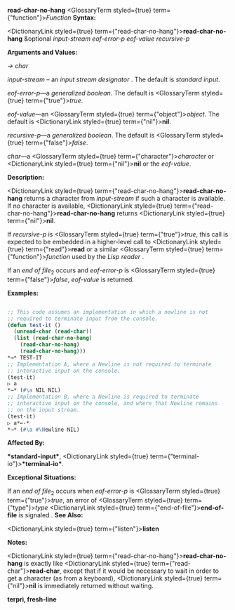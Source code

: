 **read-char-no-hang** <GlossaryTerm styled={true} term={"function"}><i>Function</i></GlossaryTerm> **Syntax:** 



<DictionaryLink styled={true} term={"read-char-no-hang"}><b>read-char-no-hang</b></DictionaryLink> &amp;optional *input-stream eof-error-p eof-value recursive-p* 



**Arguments and Values:** 



*→ char* 



*input-stream* – an *input stream designator* . The default is *standard input*. 



*eof-error-p*—a *generalized boolean*. The default is <GlossaryTerm styled={true} term={"true"}><i>true</i></GlossaryTerm>. 



*eof-value*—an <GlossaryTerm styled={true} term={"object"}><i>object</i></GlossaryTerm>. The default is <DictionaryLink styled={true} term={"nil"}><b>nil</b></DictionaryLink>. 



*recursive-p*—a *generalized boolean*. The default is <GlossaryTerm styled={true} term={"false"}><i>false</i></GlossaryTerm>. 



*char*—a <GlossaryTerm styled={true} term={"character"}><i>character</i></GlossaryTerm> or <DictionaryLink styled={true} term={"nil"}><b>nil</b></DictionaryLink> or the *eof-value*. 



**Description:** 



<DictionaryLink styled={true} term={"read-char-no-hang"}><b>read-char-no-hang</b></DictionaryLink> returns a character from *input-stream* if such a character is available. If no character is available, <DictionaryLink styled={true} term={"read-char-no-hang"}><b>read-char-no-hang</b></DictionaryLink> returns <DictionaryLink styled={true} term={"nil"}><b>nil</b></DictionaryLink>. 







 



 



If *recursive-p* is <GlossaryTerm styled={true} term={"true"}><i>true</i></GlossaryTerm>, this call is expected to be embedded in a higher-level call to <DictionaryLink styled={true} term={"read"}><b>read</b></DictionaryLink> or a similar <GlossaryTerm styled={true} term={"function"}><i>function</i></GlossaryTerm> used by the *Lisp reader* . 



If an *end of file*<sub>2</sub> occurs and *eof-error-p* is <GlossaryTerm styled={true} term={"false"}><i>false</i></GlossaryTerm>, *eof-value* is returned. 



**Examples:**
```lisp

;; This code assumes an implementation in which a newline is not 
;; required to terminate input from the console. 
(defun test-it () 
  (unread-char (read-char)) 
  (list (read-char-no-hang) 
	(read-char-no-hang) 
	(read-char-no-hang))) 
*→* TEST-IT 
;; Implementation A, where a Newline is not required to terminate 
;; interactive input on the console. 
(test-it) 
▷ a 
*→* (#\a NIL NIL) 
;; Implementation B, where a Newline is required to terminate 
;; interactive input on the console, and where that Newline remains 
;; on the input stream. 
(test-it) 
▷ a*←-* 
*→* (#\a #\Newline NIL) 

```
**Affected By:** 



**\*standard-input\***, <DictionaryLink styled={true} term={"terminal-io"}><b>\*terminal-io\*</b></DictionaryLink>. 



**Exceptional Situations:** 



If an *end of file*<sub>2</sub> occurs when *eof-error-p* is <GlossaryTerm styled={true} term={"true"}><i>true</i></GlossaryTerm>, an error of <GlossaryTerm styled={true} term={"type"}><i>type</i></GlossaryTerm> <DictionaryLink styled={true} term={"end-of-file"}><b>end-of-file</b></DictionaryLink> is signaled . **See Also:** 



<DictionaryLink styled={true} term={"listen"}><b>listen</b></DictionaryLink> 



**Notes:** 



<DictionaryLink styled={true} term={"read-char-no-hang"}><b>read-char-no-hang</b></DictionaryLink> is exactly like <DictionaryLink styled={true} term={"read-char"}><b>read-char</b></DictionaryLink>, except that if it would be necessary to wait in order to get a character (as from a keyboard), <DictionaryLink styled={true} term={"nil"}><b>nil</b></DictionaryLink> is immediately returned without waiting. 







 



 



**terpri, fresh-line** 



